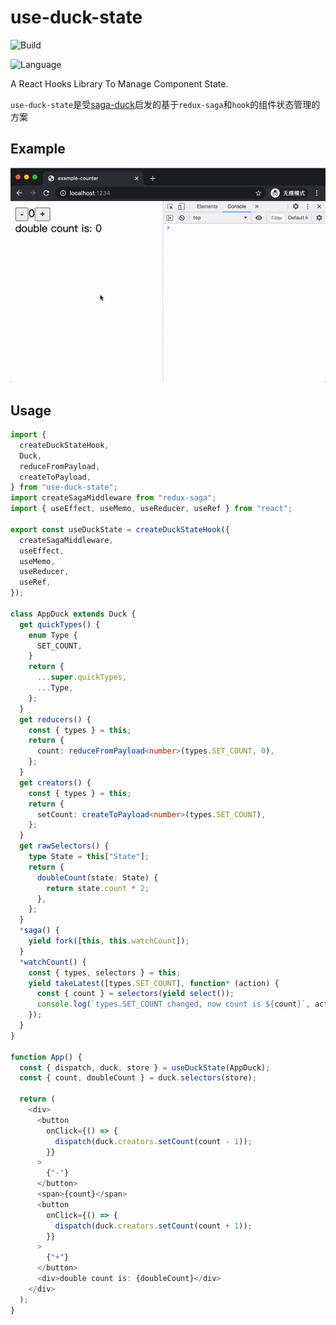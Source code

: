 # use-duck-state

![Build](https://github.com/ChenKS12138/use-duck-state/workflows/Build/badge.svg)

![Language](https://img.shields.io/badge/language-typescript-blue.svg?label=language)

A React Hooks Library To Manage Component State.

`use-duck-state`是受[saga-duck](https://github.com/cyrilluce/saga-duck)启发的基于`redux-saga`和`hook`的组件状态管理的方案

## Example

![example](https://github.com/ChenKS12138/use-duck-state/raw/master/images/example.gif)

## Usage

```typescript
import {
  createDuckStateHook,
  Duck,
  reduceFromPayload,
  createToPayload,
} from "use-duck-state";
import createSagaMiddleware from "redux-saga";
import { useEffect, useMemo, useReducer, useRef } from "react";

export const useDuckState = createDuckStateHook({
  createSagaMiddleware,
  useEffect,
  useMemo,
  useReducer,
  useRef,
});

class AppDuck extends Duck {
  get quickTypes() {
    enum Type {
      SET_COUNT,
    }
    return {
      ...super.quickTypes,
      ...Type,
    };
  }
  get reducers() {
    const { types } = this;
    return {
      count: reduceFromPayload<number>(types.SET_COUNT, 0),
    };
  }
  get creators() {
    const { types } = this;
    return {
      setCount: createToPayload<number>(types.SET_COUNT),
    };
  }
  get rawSelectors() {
    type State = this["State"];
    return {
      doubleCount(state: State) {
        return state.count * 2;
      },
    };
  }
  *saga() {
    yield fork([this, this.watchCount]);
  }
  *watchCount() {
    const { types, selectors } = this;
    yield takeLatest([types.SET_COUNT], function* (action) {
      const { count } = selectors(yield select());
      console.log(`types.SET_COUNT changed, now count is ${count}`, action);
    });
  }
}

function App() {
  const { dispatch, duck, store } = useDuckState(AppDuck);
  const { count, doubleCount } = duck.selectors(store);

  return (
    <div>
      <button
        onClick={() => {
          dispatch(duck.creators.setCount(count - 1));
        }}
      >
        {"-"}
      </button>
      <span>{count}</span>
      <button
        onClick={() => {
          dispatch(duck.creators.setCount(count + 1));
        }}
      >
        {"+"}
      </button>
      <div>double count is: {doubleCount}</div>
    </div>
  );
}
```
